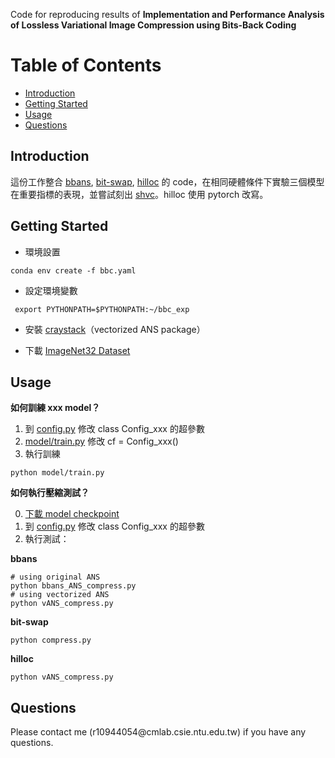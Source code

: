 Code for reproducing results of **Implementation and Performance Analysis of Lossless Variational Image Compression using Bits-Back Coding**

# Table of Contents
* [Introduction](#1)
* [Getting Started](#2)
* [Usage](#3)
* [Questions](#4)

<h2 id="1">Introduction</h2>

這份工作整合 [bbans](https://github.com/bits-back/bits-back), [bit-swap](https://github.com/fhkingma/bitswap), [hilloc](https://github.com/hilloc-submission/hilloc) 的 code，在相同硬體條件下實驗三個模型在重要指標的表現，並嘗試刻出 [shvc](https://arxiv.org/pdf/2204.02071.pdf)。hilloc 使用 pytorch 改寫。

<h2 id="2">Getting Started</h2>

* 環境設置
```
conda env create -f bbc.yaml
```
* 設定環境變數
```
 export PYTHONPATH=$PYTHONPATH:~/bbc_exp
```
* 安裝 [craystack](https://github.com/j-towns/craystack)（vectorized ANS package）

* 下載 [ImageNet32 Dataset](https://www.image-net.org/download.php)

<h2 id="3">Usage</h2>

**如何訓練 xxx model？**  
1. 到 [config.py](./config.py) 修改 class Config_xxx 的超參數
2. [model/train.py](./model/train.py) 修改 cf = Config_xxx()
3. 執行訓練
```
python model/train.py
```

**如何執行壓縮測試？**  

0. [下載 model checkpoint](https://drive.google.com/drive/folders/1LuL_slRQxpq9Jx3v1lxzN_FaatzYsesS?usp=share_link)
1. 到 [config.py](./config.py) 修改 class Config_xxx 的超參數
2. 執行測試：  

**bbans**
```
# using original ANS
python bbans_ANS_compress.py
# using vectorized ANS
python vANS_compress.py
``` 
**bit-swap**
```
python compress.py
```
**hilloc**
```
python vANS_compress.py
```


<h2 id="4">Questions</h2>
Please contact me (r10944054@cmlab.csie.ntu.edu.tw) if you have any questions.

